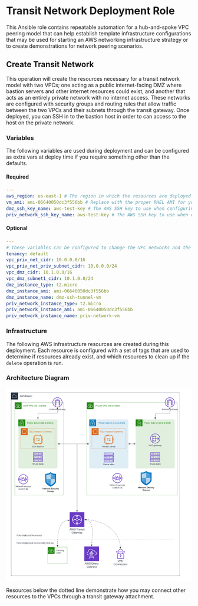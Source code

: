# Transit Network Deployment Role

This Ansible role contains repeatable automation for a hub-and-spoke VPC peering model that can help establish template infrastructure configurations that may be used for starting an AWS networking infrastructure strategy or to create demonstrations for network peering scenarios.

## Create Transit Network

This operation will create the resources necessary for a transit network model with two VPCs; one acting as a public internet-facing DMZ where bastion servers and other internet resources could exist, and another that acts as an entirely private network with no internet access.  These networks are configured with security groups and routing rules that allow traffic between the two VPCs and their subnets through the transit gateway.  Once deployed, you can SSH in to the bastion host in order to can access to the host on the private network.

### Variables

The following variables are used during deployment and can be configured as extra vars at deploy time if you require something other than the defaults.

#### Required

```yaml
---
aws_region: us-east-1 # The region in which the resources are deployed
vm_ami: ami-06640050dc3f556bb # Replace with the proper RHEL AMI for your region.
dmz_ssh_key_name: aws-test-key # The AWS SSH key to use when configuring access to the EC2 instances on the DMZ network.
priv_network_ssh_key_name: aws-test-key # The AWS SSH key to use when configuring access to the EC2 instances on the private network.
```

#### Optional

```yaml
---
# These variables can be configured to change the VPC networks and the EC2 instances deployed into them.
tenancy: default
vpc_priv_net_cidr: 10.0.0.0/16
vpc_priv_net_priv_subnet_cidr: 10.0.0.0/24
vpc_dmz_cidr: 10.1.0.0/16
vpc_dmz_subnet1_cidr: 10.1.0.0/24
dmz_instance_type: t2.micro
dmz_instance_ami: ami-06640050dc3f556bb
dmz_instance_name: dmz-ssh-tunnel-vm
priv_network_instance_type: t2.micro
priv_network_instance_ami: ami-06640050dc3f556bb
priv_network_instance_name: priv-network-vm
```

### Infrastructure

The following AWS infrastructure resources are created during this deployment.  Each resource is configured with a set of tags that are used to determine if resources already exist, and which resources to clean up if the `delete` operation is run.

### Architecture Diagram

![Deployment Architecture Diagram](./files/transit_network_arch_diagram.png)

Resources below the dotted line demonstrate how you may connect other resources to the VPCs through a transit gateway attachment.